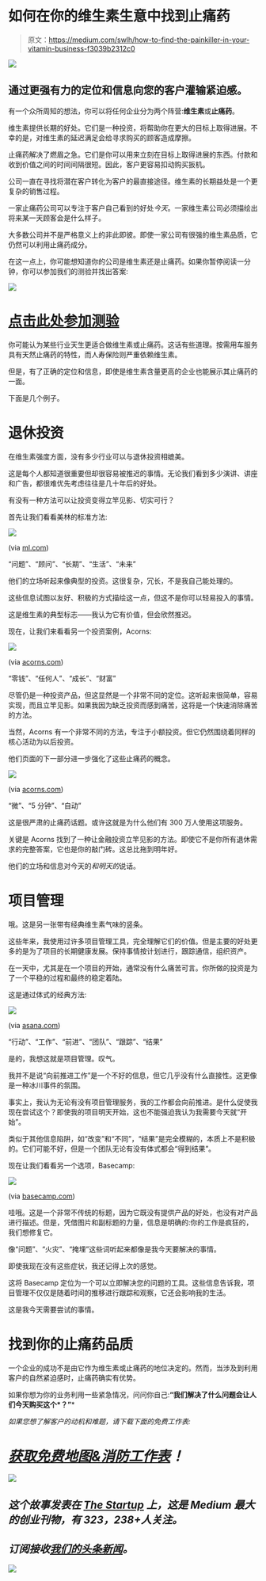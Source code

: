 # 如何在你的维生素生意中找到止痛药

> 原文：<https://medium.com/swlh/how-to-find-the-painkiller-in-your-vitamin-business-f3039b2312c0>

![](img/94aac0ac4eb116c74759196e601c627d.png)

## 通过更强有力的定位和信息向您的客户灌输紧迫感。

有一个众所周知的想法，你可以将任何企业分为两个阵营:**维生素**或**止痛药**。

维生素提供长期的好处。它们是一种投资，将帮助你在更大的目标上取得进展。不幸的是，对维生素的延迟满足会给寻求购买的顾客造成摩擦。

止痛药解决了燃眉之急。它们是你可以用来立刻在目标上取得进展的东西。付款和收到价值之间的时间间隔很短。因此，客户更容易扣动购买扳机。

公司一直在寻找将潜在客户转化为客户的最直接途径。维生素的长期益处是一个更复杂的销售过程。

一家止痛药公司可以专注于客户自己看到的好处*今天*。一家维生素公司必须描绘出将来某一天顾客会是什么样子。

大多数公司并不是严格意义上的非此即彼。即使一家公司有很强的维生素品质，它仍然可以利用止痛药成分。

在这一点上，你可能想知道你的公司是维生素还是止痛药。如果你暂停阅读一分钟，你可以参加我们的测验并找出答案:

![](img/c5db1a8209ae6dc20718ccf1b7c5f2b8.png)

# [点击此处参加测验](http://mapandfire.com/business-vitamin-painkiller?utm_source=medium&utm_medium=article&utm_campaign=vitamin-painkiller#quiz)

你可能认为某些行业天生更适合做维生素或止痛药。这话有些道理。按需用车服务具有天然止痛药的特性，而人寿保险则严重依赖维生素。

但是，有了正确的定位和信息，即使是维生素含量更高的企业也能展示其止痛药的一面。

下面是几个例子。

# 退休投资

在维生素强度方面，没有多少行业可以与退休投资相媲美。

这是每个人都知道很重要但却很容易被推迟的事情。无论我们看到多少演讲、讲座和广告，都很难优先考虑往往是几十年后的好处。

有没有一种方法可以让投资变得立竿见影、切实可行？

首先让我们看看美林的标准方法:

![](img/efc72f9b19169911d03e9874c713a672.png)

(via [ml.com](https://www.ml.com/))

“问题”、“顾问”、“长期”、“生活”、“未来”

他们的立场听起来像典型的投资。这很复杂，冗长，不是我自己能处理的。

这些信息试图以友好、积极的方式描绘这一点，但这不是你可以轻易投入的事情。

这是维生素的典型标志——我认为它有价值，但会欣然推迟。

现在，让我们来看看另一个投资案例，Acorns:

![](img/0f7a26527a7e8c3e6665714f26e0c21b.png)

(via [acorns.com](https://www.acorns.com/))

“零钱”、“任何人”、“成长”、“财富”

尽管仍是一种投资产品，但这显然是一个非常不同的定位。这听起来很简单，容易实现，而且立竿见影。如果我因为缺乏投资而感到痛苦，这将是一个快速消除痛苦的方法。

当然，Acorns 有一个非常不同的方法，专注于小额投资。但它仍然围绕着同样的核心活动为以后投资。

他们页面的下一部分进一步强化了这些止痛药的概念。

![](img/bd25d1292fb214c781b78b49903ee2c7.png)

(via [acorns.com](https://www.acorns.com/))

“微”、“5 分钟”、“自动”

这是很严肃的止痛药话题。或许这就是为什么他们有 300 万人使用这项服务。

关键是 Acorns 找到了一种让金融投资立竿见影的方法。即使它不是你所有退休需求的完整答案，它也是你的敲门砖。这总比拖到明年好。

他们的立场和信息对今天的*和明天的*说话。

# 项目管理

哦。这是另一张带有经典维生素气味的竖条。

这些年来，我使用过许多项目管理工具，完全理解它们的价值。但是主要的好处更多的是为了项目的长期健康发展。保持事情按计划进行，跟踪通信，组织资产。

在一天中，尤其是在一个项目的开始，通常没有什么痛苦可言。你所做的投资是为了一个平稳的过程和最终的稳定着陆。

这是通过体式的经典方法:

![](img/32deee201ee78d0fc8a57a870a0e9c6b.png)

(via [asana.com](https://asana.com/))

“行动”、“工作”、“前进”、“团队”、“跟踪”、“结果”

是的，我想这就是项目管理。叹气。

我并不是说“向前推进工作”是一个不好的信息，但它几乎没有什么直接性。这更像是一种冰川事件的氛围。

事实上，我认为无论有没有项目管理服务，我的工作都会向前推进。是什么促使我现在尝试这个？即使我的项目明天开始，这也不能强迫我认为我需要今天就“开始”。

类似于其他信息陷阱，如“改变”和“不同”，“结果”是完全模糊的，本质上不是积极的。它们可能不好，但是一个团队无论有没有体式都会“得到结果”。

现在让我们看看另一个选项，Basecamp:

![](img/0a36653a8e912b8c577b6841521ebb58.png)

(via [basecamp.com](https://basecamp.com/))

哇哦。这是一个非常不传统的标题，因为它既没有提供产品的好处，也没有对产品进行描述。但是，凭借图片和副标题的力量，信息是明确的:你的工作是疯狂的，我们想修复它。

像“问题”、“火灾”、“掩埋”这些词听起来都像是我今天要解决的事情。

即使我现在没有这些症状，我还记得上次的感觉。

这将 Basecamp 定位为一个可以立即解决您的问题的工具。这些信息告诉我，项目管理不仅仅是随着时间的推移进行跟踪和观察，它还会影响我的生活。

这是我今天需要尝试的事情。

# 找到你的止痛药品质

一个企业的成功不是由它作为维生素或止痛药的地位决定的。然而，当涉及到利用客户的自然紧迫感时，止痛药确实有优势。

如果你想为你的业务利用一些紧急情况，问问你自己:**“我们解决了什么问题会让人们今天购买这个*？”***

*如果您想了解客户的动机和难题，请下载下面的免费工作表:*

# *[获取免费地图&消防工作表](http://mapandfire.com/problems-we-solve/find-product-market-fit/?utm_source=medium&utm_medium=article&utm_campaign=vitamin-painkiller)！*

*[![](img/308a8d84fb9b2fab43d66c117fcc4bb4.png)](https://medium.com/swlh)*

## *这个故事发表在 [The Startup](https://medium.com/swlh) 上，这是 Medium 最大的创业刊物，有 323，238+人关注。*

## *订阅接收[我们的头条新闻](http://growthsupply.com/the-startup-newsletter/)。*

*[![](img/b0164736ea17a63403e660de5dedf91a.png)](https://medium.com/swlh)*